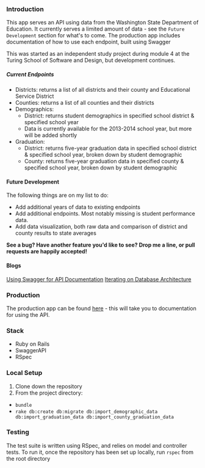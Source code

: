 ### Introduction

This app serves an API using data from the Washington State Department of Education. It currently serves a limited amount of data - see the `Future Development` section for what's to come. The production app includes documentation of how to use each endpoint, built using Swagger

This was started as an independent study project during module 4 at the Turing School of Software and Design, but development continues.

##### Current Endpoints

* Districts: returns a list of all districts and their county and Educational Service District
* Counties: returns a list of all counties and their districts
* Demographics:
  * District: returns student demographics in specified school district & specified school year
  * Data is currently available for the 2013-2014 school year, but more will be added shortly
* Graduation:
  * District: returns five-year graduation data in specified school district & specified school year, broken down by student demographic
  * County: returns five-year graduation data in specified county & specified school year, broken down by student demographic

#### Future Development

The following things are on my list to do:
* Add additional years of data to existing endpoints
* Add additional endpoints. Most notably missing is student performance data.
* Add data visualization, both raw data and comparison of district and county results to state averages

**See a bug? Have another feature you'd like to see? Drop me a line, or pull requests are happily accepted!**

#### Blogs
[Using Swagger for API Documentation](http://www.adriennedomingus.com/blogs/api-documentation-with-swagger)
[Iterating on Database Architecture](http://www.adriennedomingus.com/blogs/iterating-on-database-architecture)

### Production

The production app can be found [here](https://wadoe-api.herokuapp.com/) - this will take you to documentation for using the API.

### Stack

* Ruby on Rails
* SwaggerAPI
* RSpec

### Local Setup

1. Clone down the repository
2. From the project directory:
  * `bundle`
  * `rake db:create db:migrate db:import_demographic_data db:import_graduation_data db:import_county_graduation_data`

### Testing

The test suite is written using RSpec, and relies on model and controller tests. To run it, once the repository has been set up locally, run `rspec` from the root directory
